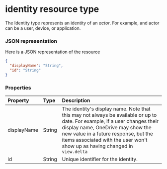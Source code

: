 # identity resource type

The Identity type represents an identity of an _actor_. For example, and actor can be a user, device, or application.  

### JSON representation

Here is a JSON representation of the resource

<!-- {
  "blockType": "resource",
  "optionalProperties": [

  ],
  "@odata.type": "microsoft.graph.identity"
}-->

```json
{
  "displayName": "String",
  "id": "String"
}

```
### Properties
| Property	   | Type	|Description|
|:---------------|:--------|:----------|
|displayName|String|The identity's display name. Note that this may not always be available or up to date. For example, if a user changes their display name, OneDrive may show the new value in a future response, but the items associated with the user won't show up as having changed in `view.delta`|
|id|String|Unique identifier for the identity.|

<!-- uuid: bc1051fb-4aa1-4449-a900-072bf17bd254
2015-10-16 22:29:34 UTC -->
<!-- {
  "type": "#page.annotation",
  "description": "identity resource",
  "keywords": "",
  "section": "documentation",
  "tocPath": ""
}-->